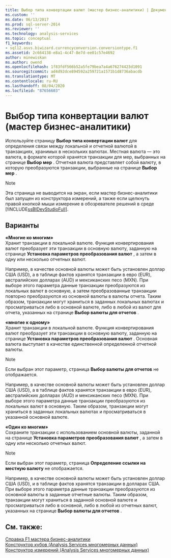```yaml
---
title: Выбор типа конвертации валют (мастер бизнес-аналитики) | Документация Майкрософт
ms.custom: ''
ms.date: 06/13/2017
ms.prod: sql-server-2014
ms.reviewer: ''
ms.technology: analysis-services
ms.topic: conceptual
f1_keywords:
- sql12.asvs.biwizard.currencyconversion.conversiontype.f1
ms.assetid: 2c664138-e8a1-4c47-8e7d-ee01c57e4692
author: minewiskan
ms.author: owend
ms.openlocfilehash: 1f83fdf566b52a5fe79bea7a4a676274423d1091
ms.sourcegitcommit: ad4d92dce894592a259721a1571b1d8736abacdb
ms.translationtype: MT
ms.contentlocale: ru-RU
ms.lasthandoff: 08/04/2020
ms.locfileid: "87656603"
---
```

# <a name="select-conversion-type-business-intelligence-wizard"></a>Выбор типа конвертации валют (мастер бизнес-аналитики)
  Используйте страницу **Выбор типа конвертации валют** для определения связи между локальной и отчетной валютой в транзакциях, хранимых в нескольких валютах. Местная валюта — это валюта, в формате которой хранятся транзакции для мер, выбранных на странице **Выбор мер** . Отчетная валюта представляет собой валюту, в которую преобразуются транзакции, выбранные на странице **Выбор мер** .  
  
> [!NOTE]  
>  Эта страница не выводится на экран, если мастер бизнес-аналитики был запущен из конструктора измерений, а также если щелкнуть правой кнопкой мыши измерение в обозревателе решений в среде [!INCLUDE[ssBIDevStudioFull](../includes/ssbidevstudiofull-md.md)].  
  
## <a name="options"></a>Варианты  
 **«Многие ко многим»**  
 Хранит транзакции в локальной валюте. Функция конвертирования валют преобразует эти транзакции в основную валюту, заданную на странице **Установка параметров преобразования валют** , а затем в одну или несколько отчетных валют.  
  
 Например, в качестве основной валюты может быть установлен доллар США (USD), а в таблице фактов хранятся транзакции в евро (EUR), австралийских долларах (AUD) и мексиканских песо (MXN). При выборе этого параметра данные транзакции преобразуются из локальных валют в основную, а затем преобразованные транзакции повторно преобразуются из основной валюты в валюты отчета. Таким образом, транзакции могут храниться в заданных локальных валютах и просматриваться либо в основной валюте, либо в любой из валют для отчета, указанных на странице **Выбор валюты для отчетов** .  
  
 **«многие к одному»**  
 Хранит транзакции в локальной валюте. Функция конвертирования валют преобразует эти транзакции в основную валюту, заданную на странице **Установка параметров преобразования валют** . Основная валюта выступает в качестве единственной определенной отчетной валюты.  
  
> [!NOTE]  
>  Если выбран этот параметр, страница **Выбор валюты для отчетов** не отображается.  
  
 Например, в качестве основной валюты может быть установлен доллар США (USD), а в таблице фактов хранятся транзакции в евро (EUR), австралийских долларах (AUD) и мексиканских песо (MXN). При выборе этого параметра данные транзакции преобразуются из локальных валют в основную. Таким образом, транзакции могут храниться в заданных локальных валютах и просматриваться в указанной основной валюте.  
  
 **«Один ко многим»**  
 Сохраните транзакции с использованием основной валюты, заданной на странице **Установка параметров преобразования валют** , а затем в одну или несколько отчетных валют.  
  
> [!NOTE]  
>  Если выбран этот параметр, страница **Определение ссылки на местную валюту** не отображается.  
  
 Например, в качестве основной валюты может быть установлен доллар США (USD), и в таблице фактов хранятся транзакции в долларах США. При выборе этого параметра данные транзакции преобразуются из основной валюты в заданные отчетные валюты. Таким образом, транзакции могут храниться в заданной основной валюте и просматриваться либо в основной, либо в любой из отчетных валют, указанных на странице **Выбор валюты для отчетов** .  
  
## <a name="see-also"></a>См. также:  
 [Справка F1 мастера бизнес-аналитики](business-intelligence-wizard-f1-help.md)   
 [Конструктор кубов &#40;Analysis Services многомерных данных&#41;](cube-designer-analysis-services-multidimensional-data.md)   
 [Конструктор измерений &#40;Analysis Services многомерных данных&#41;](dimension-designer-analysis-services-multidimensional-data.md)  
  
  
